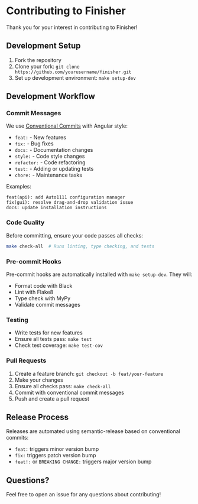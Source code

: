 # Contributing to Finisher

Thank you for your interest in contributing to Finisher!

## Development Setup

1. Fork the repository
2. Clone your fork: `git clone https://github.com/yourusername/finisher.git`
3. Set up development environment: `make setup-dev`

## Development Workflow

### Commit Messages
We use [Conventional Commits](https://www.conventionalcommits.org/) with Angular style:

- `feat:` - New features
- `fix:` - Bug fixes
- `docs:` - Documentation changes
- `style:` - Code style changes
- `refactor:` - Code refactoring
- `test:` - Adding or updating tests
- `chore:` - Maintenance tasks

Examples:
```
feat(api): add Auto1111 configuration manager
fix(gui): resolve drag-and-drop validation issue
docs: update installation instructions
```

### Code Quality
Before committing, ensure your code passes all checks:

```bash
make check-all  # Runs linting, type checking, and tests
```

### Pre-commit Hooks
Pre-commit hooks are automatically installed with `make setup-dev`. They will:
- Format code with Black
- Lint with Flake8
- Type check with MyPy
- Validate commit messages

### Testing
- Write tests for new features
- Ensure all tests pass: `make test`
- Check test coverage: `make test-cov`

### Pull Requests
1. Create a feature branch: `git checkout -b feat/your-feature`
2. Make your changes
3. Ensure all checks pass: `make check-all`
4. Commit with conventional commit messages
5. Push and create a pull request

## Release Process
Releases are automated using semantic-release based on conventional commits:
- `feat:` triggers minor version bump
- `fix:` triggers patch version bump
- `feat!:` or `BREAKING CHANGE:` triggers major version bump

## Questions?
Feel free to open an issue for any questions about contributing!
